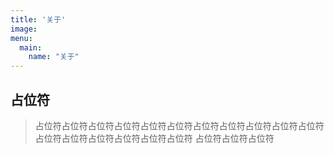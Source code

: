 ```yaml
---
title: '关于'
image: 
menu:
  main:
    name: "关于"
---
```


## 占位符
> 占位符占位符占位符占位符占位符占位符占位符占位符占位符占位符占位符
> 占位符占位符占位符占位符占位符占位符
> 占位符占位符占位符